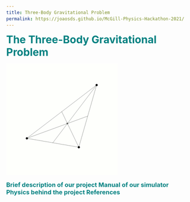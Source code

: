 ```yaml
---
title: Three-Body Gravitational Problem
permalink: https://joaosds.github.io/McGill-Physics-Hackathon-2021/
---
```


<h1 style="color: #008080;display:inline">The Three-Body Gravitational Problem</h1>
<p class="aligncenter">
 <img src="/mcgill/3body.gif" alt="Loading" title="Loading" class="center" />
</p>

<h3 style="color: #008080;display:inline">Brief description of our project</h3>


<h3 style="color: #008080;display:inline">Manual of our simulator</h3>

<h3 style="color: #008080;display:inline">Physics behind the project</h3>


<h3 style="color: #008080;display:inline">References</h3>
